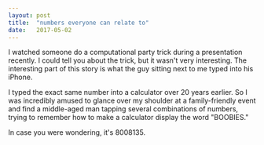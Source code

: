```yaml
---
layout: post
title:  "numbers everyone can relate to"
date:   2017-05-02 
---
```


I watched someone do a computational party trick during a presentation recently. I could tell you about the trick, but it wasn't very interesting. The interesting part of this story is what the guy sitting next to me typed into his iPhone. 

I typed the exact same number into a calculator over 20 years earlier. So I was incredibly amused to glance over my shoulder at a family-friendly event and find a middle-aged man tapping several combinations of numbers, trying to remember how to make a calculator display the word "BOOBIES."

In case you were wondering, it's 8008135.